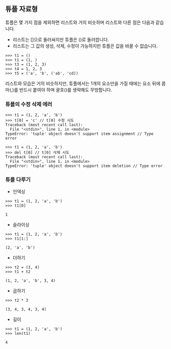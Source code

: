 ## 튜플 자료형
튜플은 몇 가지 점을 제외하면 리스트와 거의 비슷하며 리스트와 다른 점은 다음과 같습니다. <br />

- 리스트는 []으로 둘러싸지만 튜플은 ()로 둘러쌉니다.
- 리스트는 그 값의 생성, 삭제, 수정이 가능하지만 튜플은 값을 바꿀 수 없습니다.

```
>>> t1 = ()
>>> t1 = (1, )
>>> t3 = (1, 2, 3)
>>> t4 = 1, 2, 3
>>> t5 = ('a', 'b', ('ab', 'cd))
```
리스트와 모습은 거의 비슷하지만, 튜플에서는 1개의 요소만을 가질 때에는 요소 뒤에 콤마(,)를 반드시 붙여야 하며 괄호()를 생략해도 무방합니다.

### 튜플의 수정 삭제 에러
```
>>> t1 = (1, 2, 'a', 'b')
>>> t[0] = 'c' // t[0] 수정 시도
Traceback (most recent call last):
  File "<stdin>", line 1, in <module>
TypeError: 'tuple' object doesn't support item assignment // Type error
```
```
>>> t1 = (1, 2, 'a', 'b')
>>> del t[0] // t[0] 삭제 시도
Traceback (most recent call last):
  File "<stdin>", line 1, in <module>
TypeError: 'tuple' object doesn't support item deletion // Type error
```

### 튜플 다루기
- 인덱싱
```
>>> t1 = (1, 2, 'a', 'b')
>>> t1[0]

1
```
- 슬라이싱
```
>>> t1 = (1, 2, 'a', 'b')
>>> t1[1:]

(2, 'a', 'b')
```
- 더하기
```
>>> t2 = (3, 4)
>>> t1 + t2

(1, 2, 'a', 'b', 3, 4)
```
- 곱하기
```
>>> t2 * 3

(3, 4, 3, 4, 3, 4)
```
- 길이
```
>>> t1 = (1, 2, 'a', 'b')
>>> len(t1)

4
```
